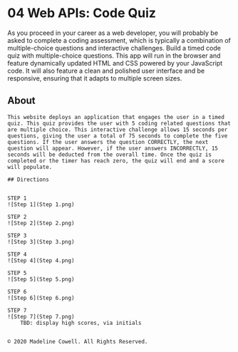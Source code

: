 # 04 Web APIs: Code Quiz

As you proceed in your career as a web developer, you will probably be asked to complete a coding assessment, which is typically a combination of multiple-choice questions and interactive challenges. Build a timed code quiz with multiple-choice questions. This app will run in the browser and feature dynamically updated HTML and CSS powered by your JavaScript code. It will also feature a clean and polished user interface and be responsive, ensuring that it adapts to multiple screen sizes.

## About

```
This website deploys an application that engages the user in a timed quiz. This quiz provides the user with 5 coding related questions that are multiple choice. This interactive challenge allows 15 seconds per questions, giving the user a total of 75 seconds to complete the five questions. If the user answers the question CORRECTLY, the next question will appear. However, if the user answers INCORRECTLY, 15 seconds will be deducted from the overall time. Once the quiz is completed or the timer has reach zero, the quiz will end and a score will populate.

## Directions


STEP 1
![Step 1](Step 1.png)

STEP 2
![Step 2](Step 2.png)

STEP 3
![Step 3](Step 3.png)

STEP 4
![Step 4](Step 4.png)

STEP 5
![Step 5](Step 5.png)

STEP 6
![Step 6](Step 6.png)

STEP 7
![Step 7](Step 7.png)
    TBD: display high scores, via initials


© 2020 Madeline Cowell. All Rights Reserved.
